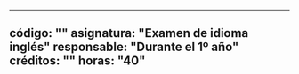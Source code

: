 ---
   código: ""
   asignatura: "Examen de idioma inglés"
   responsable: "Durante el 1º año"
   créditos: ""
   horas: "40"
----
<!--stackedit_data:
eyJoaXN0b3J5IjpbMTYyNzYxMDM0OV19
-->